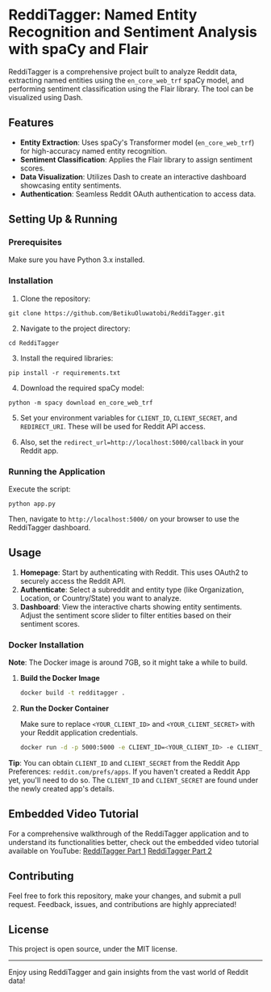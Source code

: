 # ReddiTagger: Named Entity Recognition and Sentiment Analysis with spaCy and Flair

ReddiTagger is a comprehensive project built to analyze Reddit data, extracting named entities using the `en_core_web_trf` spaCy model, and performing sentiment classification using the Flair library. The tool can be visualized using Dash.

## Features

- **Entity Extraction**: Uses spaCy's Transformer model (`en_core_web_trf`) for high-accuracy named entity recognition.
- **Sentiment Classification**: Applies the Flair library to assign sentiment scores.
- **Data Visualization**: Utilizes Dash to create an interactive dashboard showcasing entity sentiments.
- **Authentication**: Seamless Reddit OAuth authentication to access data.

## Setting Up & Running

### Prerequisites

Make sure you have Python 3.x installed.


### Installation

1. Clone the repository:
```
git clone https://github.com/BetikuOluwatobi/ReddiTagger.git
```

2. Navigate to the project directory:
```
cd ReddiTagger
```

3. Install the required libraries:
```
pip install -r requirements.txt
```

4. Download the required spaCy model:
```
python -m spacy download en_core_web_trf
```

5. Set your environment variables for `CLIENT_ID`, `CLIENT_SECRET`, and `REDIRECT_URI`. These will be used for Reddit API access.
   
7. Also, set the `redirect_url=http://localhost:5000/callback` in your Reddit app.

### Running the Application

Execute the script:
```
python app.py
```

Then, navigate to `http://localhost:5000/` on your browser to use the ReddiTagger dashboard.

## Usage

1. **Homepage**: Start by authenticating with Reddit. This uses OAuth2 to securely access the Reddit API.
2. **Authenticate**: Select a subreddit and entity type (like Organization, Location, or Country/State) you want to analyze.
3. **Dashboard**: View the interactive charts showing entity sentiments. Adjust the sentiment score slider to filter entities based on their sentiment scores.

### Docker Installation

**Note**: The Docker image is around 7GB, so it might take a while to build.

1. **Build the Docker Image**

    ```bash
    docker build -t redditagger .
    ```

2. **Run the Docker Container**

    Make sure to replace `<YOUR_CLIENT_ID>` and `<YOUR_CLIENT_SECRET>` with your Reddit application credentials.

    ```bash
    docker run -d -p 5000:5000 -e CLIENT_ID=<YOUR_CLIENT_ID> -e CLIENT_SECRET=<YOUR_CLIENT_SECRET> redditagger
    ```

**Tip**: You can obtain `CLIENT_ID` and `CLIENT_SECRET` from the Reddit App Preferences: `reddit.com/prefs/apps`. If you haven't created a Reddit App yet, you'll need to do so. The `CLIENT_ID` and `CLIENT_SECRET` are found under the newly created app's details.

## Embedded Video Tutorial
For a comprehensive walkthrough of the ReddiTagger application and to understand its functionalities better, check out the embedded video tutorial available on YouTube: [ReddiTagger Part 1](https://youtu.be/XQZ4CF-KoDc)
[ReddiTagger Part 2](https://youtu.be/gRfhRyPEqWI)

## Contributing

Feel free to fork this repository, make your changes, and submit a pull request. Feedback, issues, and contributions are highly appreciated!

## License

This project is open source, under the MIT license.

---

Enjoy using ReddiTagger and gain insights from the vast world of Reddit data!

